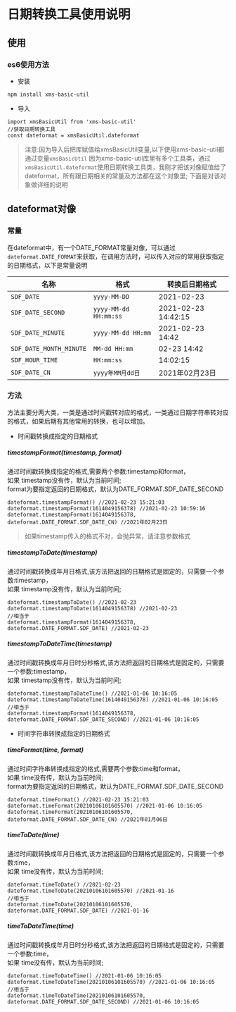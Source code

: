 # 日期转换工具使用说明

## 使用
### es6使用方法
- 安装
```
npm install xms-basic-util
```
- 导入
```
import xmsBasicUtil from 'xms-basic-util'
//获取日期转换工具
const dateformat = xmsBasicUtil.dateformat
```
>注意:因为导入后把库赋值给xmsBasicUtil变量,以下使用xms-basic-util都通过变量`xmsBasicUtil`
>因为xms-basic-util库里有多个工具类，通过`xmsBasicUtil.dateformat`使用日期转换工具类，我刚才把该对像赋值给了dateformat，所有跟日期相关的常量及方法都在这个对象里;
>下面是对该对象做详细的说明

## dateformat对像
### 常量
在dateformat中，有一个DATE_FORMAT常量对像，可以通过`dateformat.DATE_FORMAT`来获取，在调用方法时，可以传入对应的常用获取指定的日期格式，以下是常量说明

| 名称              | 格式                           | 转换后日期格式                  |
| ----------------- | ------------------------------ | ------------------------ |
| `SDF_DATE`         | `yyyy-MM-DD`     | 2021-02-23 |
| `SDF_DATE_SECOND`       | `yyyy-MM-dd HH:mm:ss`                       | 2021-02-23 14:42:15 |
| `SDF_DATE_MINUTE` | `yyyy-MM-dd HH:mm`                   | 2021-02-23 14:42 |
| `SDF_DATE_MONTH_MINUTE`      | `MM-dd HH:mm`                  | 02-23 14:42 |
| `SDF_HOUR_TIME`        | `HH:mm:ss`                 | 14:02:15            |
| `SDF_DATE_CN`        | `yyyy年MM月dd日`           | 2021年02月23日   |
### 方法
方法主要分两大类，一类是通过时间戳转对应的格式，一类通过日期字符串转对应的格式，如果后期有其他常用的转换，也可以增加。
- 时间戳转换成指定的日期格式
##### timestampFormat(timestamp, format)
通过时间戳转换成指定的格式,需要两个参数:timestamp和format，<br/>
如果 timestamp没有传，默认为当前时间;<br/> 
format为要指定返回的日期格式，默认为DATE_FORMAT.SDF_DATE_SECOND
```
dateformat.timestampFormat() //2021-02-23 15:21:03
dateformat.timestampFormat(1614049156378) //2021-02-23 10:59:16
dateformat.timestampFormat(1614049156378, dateformat.DATE_FORMAT.SDF_DATE_CN) //2021年02月23日
```
>如果timestamp传入的格式不对，会抛异常，请注意参数格式


##### timestampToDate(timestamp)
通过时间戳转换成年月日格式,该方法把返回的日期格式是固定的，只需要一个参数:timestamp，<br/>
如果 timestamp没有传，默认为当前时间;
```
dateformat.timestampToDate() //2021-02-23
dateformat.timestampToDate(1614049156378) //2021-02-23
//相当于
dateformat.timestampFormat(1614049156378, dateformat.DATE_FORMAT.SDF_DATE) //2021-02-23
```

##### timestampToDateTime(timestamp)
通过时间戳转换成年月日时分秒格式,该方法把返回的日期格式是固定的，只需要一个参数:timestamp，<br/>
如果 timestamp没有传，默认为当前时间;
```
dateformat.timestampToDateTime() //2021-01-06 10:16:05
dateformat.timestampToDateTime(1614049156378) //2021-01-06 10:16:05
//相当于
dateformat.timestampFormat(1614049156378, dateformat.DATE_FORMAT.SDF_DATE_SECOND) //2021-01-06 10:16:05
```

- 时间字符串转换成指定的日期格式
##### timeFormat(time, format)
通过时间字符串转换成指定的格式,需要两个参数:time和format，<br/>
如果 time没有传，默认为当前时间;<br/> 
format为要指定返回的日期格式，默认为DATE_FORMAT.SDF_DATE_SECOND
```
dateformat.timeFormat() //2021-02-23 15:21:03
dateformat.timeFormat(20210106101605570) //2021-01-06 10:16:05
dateformat.timeFormat(20210106101605570, dateformat.DATE_FORMAT.SDF_DATE_CN) //2021年01月06日
```

##### timeToDate(time)
通过时间戳转换成年月日格式,该方法把返回的日期格式是固定的，只需要一个参数:time，<br/>
如果 time没有传，默认为当前时间;
```
dateformat.timeToDate() //2021-02-23
dateformat.timeToDate(20210106101605570) //2021-01-16
//相当于
dateformat.timeToDate(20210106101605570, dateformat.DATE_FORMAT.SDF_DATE) //2021-01-16
```

##### timeToDateTime(time)
通过时间戳转换成年月日时分秒格式,该方法把返回的日期格式是固定的，只需要一个参数:time，<br/>
如果 time没有传，默认为当前时间;
```
dateformat.timeToDateTime() //2021-01-06 10:16:05
dateformat.timeToDateTime(20210106101605570) //2021-01-06 10:16:05
//相当于
dateformat.timeToDateTime(20210106101605570, dateformat.DATE_FORMAT.SDF_DATE_SECOND) //2021-01-06 10:16:05
```